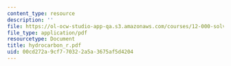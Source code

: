 ```yaml
---
content_type: resource
description: ''
file: https://ol-ocw-studio-app-qa.s3.amazonaws.com/courses/12-000-solving-complex-problems-fall-2003/00cd272a9cf770322a5a3675af5d4204_hydrocarbon_r.pdf
file_type: application/pdf
resourcetype: Document
title: hydrocarbon_r.pdf
uid: 00cd272a-9cf7-7032-2a5a-3675af5d4204
---
```


